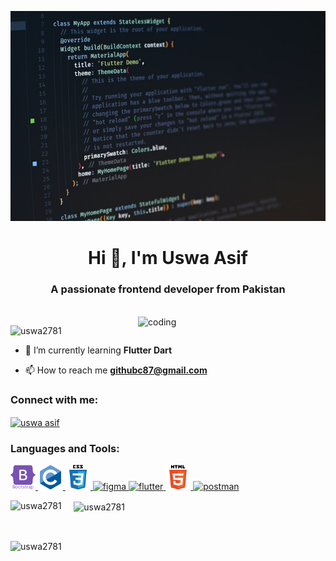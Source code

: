 ![logo](https://github.com/Uswa2781/flutter-practice-app/blob/main/back.jfif)

<h1 align="center">Hi 👋, I'm Uswa Asif</h1>
<h3 align="center">A passionate frontend developer from Pakistan</h3>
<br>

<img align="right" alt="coding" width="300" src="https://camo.githubusercontent.com/5ff9182d12e799168a3bb67b88df7388ae08ede3/68747470733a2f2f6d69726f2e6d656469756d2e636f6d2f6d61782f3837352f312a7164415731546a434e353768316c6275757a766368672e676966">

<p align="left"> <img src="https://komarev.com/ghpvc/?username=uswa2781&label=Profile%20views&color=0e75b6&style=flat" alt="uswa2781" /> </p>

- 🌱 I’m currently learning **Flutter Dart**

- 📫 How to reach me **githubc87@gmail.com**

<h3 align="left">Connect with me:</h3>
<p align="left">
<a href="https://linkedin.com/in/uswa asif" target="blank"><img align="center" src="https://raw.githubusercontent.com/rahuldkjain/github-profile-readme-generator/master/src/images/icons/Social/linked-in-alt.svg" alt="uswa asif" height="30" width="40" /></a>
</p>

<h3 align="left">Languages and Tools:</h3>
<p align="left"> <a href="https://getbootstrap.com" target="_blank" rel="noreferrer"> <img src="https://raw.githubusercontent.com/devicons/devicon/master/icons/bootstrap/bootstrap-plain-wordmark.svg" alt="bootstrap" width="40" height="40"/> </a> <a href="https://www.cprogramming.com/" target="_blank" rel="noreferrer"> <img src="https://raw.githubusercontent.com/devicons/devicon/master/icons/c/c-original.svg" alt="c" width="40" height="40"/> </a> <a href="https://www.w3schools.com/css/" target="_blank" rel="noreferrer"> <img src="https://raw.githubusercontent.com/devicons/devicon/master/icons/css3/css3-original-wordmark.svg" alt="css3" width="40" height="40"/> </a> <a href="https://www.figma.com/" target="_blank" rel="noreferrer"> <img src="https://www.vectorlogo.zone/logos/figma/figma-icon.svg" alt="figma" width="40" height="40"/> </a> <a href="https://flutter.dev" target="_blank" rel="noreferrer"> <img src="https://www.vectorlogo.zone/logos/flutterio/flutterio-icon.svg" alt="flutter" width="40" height="40"/> </a> <a href="https://www.w3.org/html/" target="_blank" rel="noreferrer"> <img src="https://raw.githubusercontent.com/devicons/devicon/master/icons/html5/html5-original-wordmark.svg" alt="html5" width="40" height="40"/> </a> <a href="https://postman.com" target="_blank" rel="noreferrer"> <img src="https://www.vectorlogo.zone/logos/getpostman/getpostman-icon.svg" alt="postman" width="40" height="40"/> </a> </p>


<p><img align="left" src="https://github-readme-stats.vercel.app/api/top-langs?username=uswa2781&show_icons=true&locale=en&layout=compact" alt="uswa2781" /></p>



<p>&nbsp; &nbsp; &nbsp;<img align="center" src="https://github-readme-stats.vercel.app/api?username=uswa2781&show_icons=true&locale=en" alt="uswa2781" /></p>
<br>
<p><img align="center" src="https://github-readme-streak-stats.herokuapp.com/?user=uswa2781&" alt="uswa2781" /></p>
